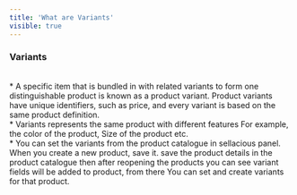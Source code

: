 ```yaml
---
title: 'What are Variants'
visible: true
---
```


### **Variants**
<br>* A specific item that is bundled in with related variants to form one distinguishable product is known as a product variant. Product variants have unique identifiers, such as price, and every variant is based on the same product definition.
<br>* Variants represents the same product with different features For example, the color of the product, Size of the product etc. 
<br>* You can set the variants from the product catalogue in sellacious panel. When you create a new product, save it. save the product details in the product catalogue then after reopening the products you can see variant fields will be added to product, from there You can set and create variants for that product.

